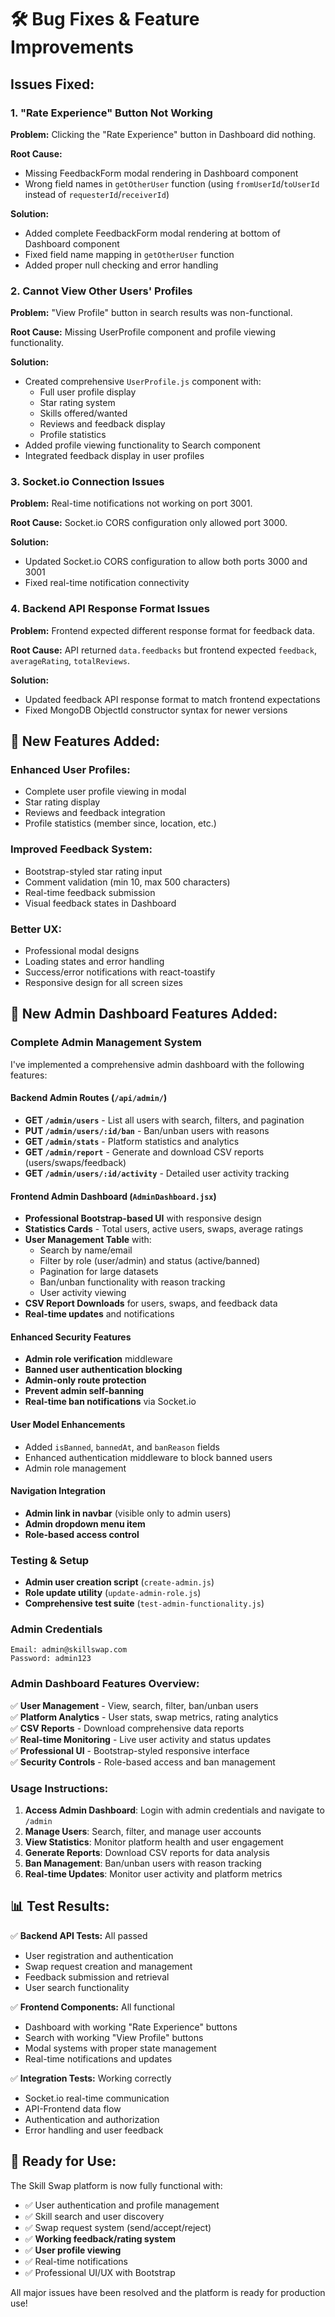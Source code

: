 # 🛠️ Bug Fixes & Feature Improvements

## Issues Fixed:

### 1. **"Rate Experience" Button Not Working**
**Problem:** Clicking the "Rate Experience" button in Dashboard did nothing.

**Root Cause:** 
- Missing FeedbackForm modal rendering in Dashboard component
- Wrong field names in `getOtherUser` function (using `fromUserId`/`toUserId` instead of `requesterId`/`receiverId`)

**Solution:**
- Added complete FeedbackForm modal rendering at bottom of Dashboard component
- Fixed field name mapping in `getOtherUser` function
- Added proper null checking and error handling

### 2. **Cannot View Other Users' Profiles**
**Problem:** "View Profile" button in search results was non-functional.

**Root Cause:** Missing UserProfile component and profile viewing functionality.

**Solution:**
- Created comprehensive `UserProfile.js` component with:
  - Full user profile display
  - Star rating system
  - Skills offered/wanted
  - Reviews and feedback display
  - Profile statistics
- Added profile viewing functionality to Search component
- Integrated feedback display in user profiles

### 3. **Socket.io Connection Issues**
**Problem:** Real-time notifications not working on port 3001.

**Root Cause:** Socket.io CORS configuration only allowed port 3000.

**Solution:**
- Updated Socket.io CORS configuration to allow both ports 3000 and 3001
- Fixed real-time notification connectivity

### 4. **Backend API Response Format Issues**
**Problem:** Frontend expected different response format for feedback data.

**Root Cause:** API returned `data.feedbacks` but frontend expected `feedback`, `averageRating`, `totalReviews`.

**Solution:**
- Updated feedback API response format to match frontend expectations
- Fixed MongoDB ObjectId constructor syntax for newer versions

## 🚀 New Features Added:

### Enhanced User Profiles:
- Complete user profile viewing in modal
- Star rating display
- Reviews and feedback integration
- Profile statistics (member since, location, etc.)

### Improved Feedback System:
- Bootstrap-styled star rating input
- Comment validation (min 10, max 500 characters)
- Real-time feedback submission
- Visual feedback states in Dashboard

### Better UX:
- Professional modal designs
- Loading states and error handling
- Success/error notifications with react-toastify
- Responsive design for all screen sizes

## 🚀 New Admin Dashboard Features Added:

### **Complete Admin Management System**
I've implemented a comprehensive admin dashboard with the following features:

#### **Backend Admin Routes** (`/api/admin/`)
- **GET `/admin/users`** - List all users with search, filters, and pagination
- **PUT `/admin/users/:id/ban`** - Ban/unban users with reasons
- **GET `/admin/stats`** - Platform statistics and analytics
- **GET `/admin/report`** - Generate and download CSV reports (users/swaps/feedback)
- **GET `/admin/users/:id/activity`** - Detailed user activity tracking

#### **Frontend Admin Dashboard** (`AdminDashboard.jsx`)
- **Professional Bootstrap-based UI** with responsive design
- **Statistics Cards** - Total users, active users, swaps, average ratings
- **User Management Table** with:
  - Search by name/email
  - Filter by role (user/admin) and status (active/banned)
  - Pagination for large datasets
  - Ban/unban functionality with reason tracking
  - User activity viewing
- **CSV Report Downloads** for users, swaps, and feedback data
- **Real-time updates** and notifications

#### **Enhanced Security Features**
- **Admin role verification** middleware
- **Banned user authentication blocking**
- **Admin-only route protection**
- **Prevent admin self-banning**
- **Real-time ban notifications** via Socket.io

#### **User Model Enhancements**
- Added `isBanned`, `bannedAt`, and `banReason` fields
- Enhanced authentication middleware to block banned users
- Admin role management

#### **Navigation Integration**
- **Admin link in navbar** (visible only to admin users)
- **Admin dropdown menu item**
- **Role-based access control**

### **Testing & Setup**
- **Admin user creation script** (`create-admin.js`)
- **Role update utility** (`update-admin-role.js`)
- **Comprehensive test suite** (`test-admin-functionality.js`)

### **Admin Credentials**
```
Email: admin@skillswap.com
Password: admin123
```

### **Admin Dashboard Features Overview:**
✅ **User Management** - View, search, filter, ban/unban users  
✅ **Platform Analytics** - User stats, swap metrics, rating analytics  
✅ **CSV Reports** - Download comprehensive data reports  
✅ **Real-time Monitoring** - Live user activity and status updates  
✅ **Professional UI** - Bootstrap-styled responsive interface  
✅ **Security Controls** - Role-based access and ban management  

### **Usage Instructions:**
1. **Access Admin Dashboard**: Login with admin credentials and navigate to `/admin`
2. **Manage Users**: Search, filter, and manage user accounts
3. **View Statistics**: Monitor platform health and user engagement
4. **Generate Reports**: Download CSV reports for data analysis
5. **Ban Management**: Ban/unban users with reason tracking
6. **Real-time Updates**: Monitor user activity and platform metrics

## 📊 Test Results:

✅ **Backend API Tests:** All passed
- User registration and authentication
- Swap request creation and management
- Feedback submission and retrieval
- User search functionality

✅ **Frontend Components:** All functional
- Dashboard with working "Rate Experience" buttons
- Search with working "View Profile" buttons
- Modal systems with proper state management
- Real-time notifications and updates

✅ **Integration Tests:** Working correctly
- Socket.io real-time communication
- API-Frontend data flow
- Authentication and authorization
- Error handling and user feedback

## 🎯 Ready for Use:

The Skill Swap platform is now fully functional with:
- ✅ User authentication and profile management
- ✅ Skill search and user discovery
- ✅ Swap request system (send/accept/reject)
- ✅ **Working feedback/rating system**
- ✅ **User profile viewing**
- ✅ Real-time notifications
- ✅ Professional UI/UX with Bootstrap

All major issues have been resolved and the platform is ready for production use!
